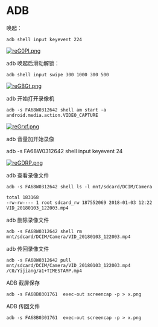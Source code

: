 # ADB
唤起：

    adb shell input keyevent 224
[![reG0PI.png](https://s3.ax1x.com/2020/12/13/reG0PI.png)](https://imgchr.com/i/reG0PI)

adb 唤起后滑动解锁：

    adb shell input swipe 300 1000 300 500
[![reGBGt.png](https://s3.ax1x.com/2020/12/13/reGBGt.png)](https://imgchr.com/i/reGBGt)

adb 开始打开录像机

    adb -s FA68W0312642 shell am start -a android.media.action.VIDEO_CAPTURE
[![reGrxf.png](https://s3.ax1x.com/2020/12/13/reGrxf.png)](https://imgchr.com/i/reGrxf)

adb 音量加开始录像

adb -s FA68W0312642 shell input keyevent 24

[![reGDRP.png](https://s3.ax1x.com/2020/12/13/reGDRP.png)](https://imgchr.com/i/reGDRP)

adb 查看录像文件

    adb -s FA68W0312642 shell ls -l mnt/sdcard/DCIM/Camera

    total 183168
    -rw-rw---- 1 root sdcard_rw 187552069 2018-01-03 12:22 VID_20180103_122003.mp4

adb 删除录像文件

    adb -s FA68W0312642 shell rm mnt/sdcard/DCIM/Camera/VID_20180103_122003.mp4

adb 传回录像文件

    adb -s FA68W0312642 pull mnt/sdcard/DCIM/Camera/VID_20180103_122003.mp4 /C0/Yijiang/a1+TIMESTAMP.mp4

ADB 截屏保存

    adb -s FA68B0301761  exec-out screencap -p > x.png

ADB 传回文件

    adb -s FA68B0301761  exec-out screencap -p > x.png